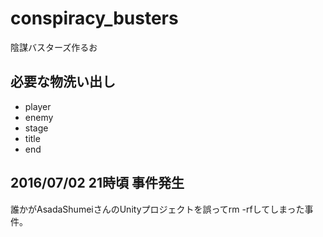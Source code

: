 # conspiracy_busters
陰謀バスターズ作るお

## 必要な物洗い出し
 * player
 * enemy
 * stage
 * title
 * end

## 2016/07/02 21時頃 事件発生
誰かがAsadaShumeiさんのUnityプロジェクトを誤ってrm -rfしてしまった事件。
